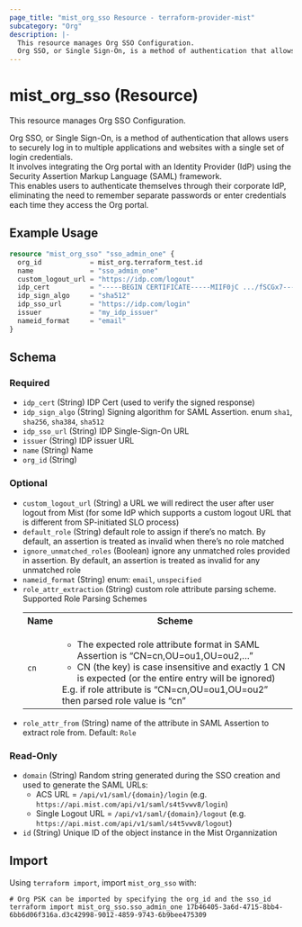 ```yaml
---
page_title: "mist_org_sso Resource - terraform-provider-mist"
subcategory: "Org"
description: |-
  This resource manages Org SSO Configuration.
  Org SSO, or Single Sign-On, is a method of authentication that allows users to securely log in to multiple applications and websites with a single set of login credentials.It involves integrating the Org portal with an Identity Provider (IdP) using the Security Assertion Markup Language (SAML) framework.This enables users to authenticate themselves through their corporate IdP, eliminating the need to remember separate passwords or enter credentials each time they access the Org portal.
---
```


# mist_org_sso (Resource)

This resource manages Org SSO Configuration.

Org SSO, or Single Sign-On, is a method of authentication that allows users to securely log in to multiple applications and websites with a single set of login credentials.  
It involves integrating the Org portal with an Identity Provider (IdP) using the Security Assertion Markup Language (SAML) framework.  
This enables users to authenticate themselves through their corporate IdP, eliminating the need to remember separate passwords or enter credentials each time they access the Org portal.


## Example Usage

```terraform
resource "mist_org_sso" "sso_admin_one" {
  org_id            = mist_org.terraform_test.id
  name              = "sso_admin_one"
  custom_logout_url = "https://idp.com/logout"
  idp_cert          = "-----BEGIN CERTIFICATE-----MIIF0jC .../fSCGx7-----END CERTIFICATE-----"
  idp_sign_algo     = "sha512"
  idp_sso_url       = "https://idp.com/login"
  issuer            = "my_idp_issuer"
  nameid_format     = "email"
}
```

<!-- schema generated by tfplugindocs -->
## Schema

### Required

- `idp_cert` (String) IDP Cert (used to verify the signed response)
- `idp_sign_algo` (String) Signing algorithm for SAML Assertion. enum `sha1`, `sha256`, `sha384`, `sha512`
- `idp_sso_url` (String) IDP Single-Sign-On URL
- `issuer` (String) IDP issuer URL
- `name` (String) Name
- `org_id` (String)

### Optional

- `custom_logout_url` (String) a URL we will redirect the user after user logout from Mist (for some IdP which supports a custom logout URL that is different from SP-initiated SLO process)
- `default_role` (String) default role to assign if there’s no match. By default, an assertion is treated as invalid when there’s no role matched
- `ignore_unmatched_roles` (Boolean) ignore any unmatched roles provided in assertion. By default, an assertion is treated as invalid for any unmatched role
- `nameid_format` (String) enum: `email`, `unspecified`
- `role_attr_extraction` (String) custom role attribute parsing scheme. Supported Role Parsing Schemes <table><tr><th>Name</th><th>Scheme</th></tr><tr><td>`cn`</td><td><ul><li>The expected role attribute format in SAML Assertion is “CN=cn,OU=ou1,OU=ou2,…”</li><li>CN (the key) is case insensitive and exactly 1 CN is expected (or the entire entry will be ignored)</li></ul>E.g. if role attribute is “CN=cn,OU=ou1,OU=ou2” then parsed role value is “cn”</td></tr></table>
- `role_attr_from` (String) name of the attribute in SAML Assertion to extract role from. Default: `Role`

### Read-Only

- `domain` (String) Random string generated during the SSO creation and used to generate the SAML URLs:
  * ACS URL = `/api/v1/saml/{domain}/login` (e.g. `https://api.mist.com/api/v1/saml/s4t5vwv8/login`)
  * Single Logout URL = `/api/v1/saml/{domain}/logout` (e.g. `https://api.mist.com/api/v1/saml/s4t5vwv8/logout`)
- `id` (String) Unique ID of the object instance in the Mist Organnization



## Import
Using `terraform import`, import `mist_org_sso` with:
```shell
# Org PSK can be imported by specifying the org_id and the sso_id
terraform import mist_org_sso.sso_admin_one 17b46405-3a6d-4715-8bb4-6bb6d06f316a.d3c42998-9012-4859-9743-6b9bee475309
```